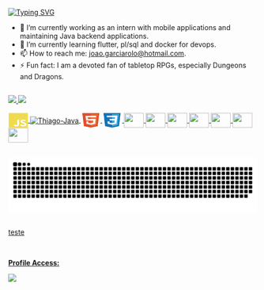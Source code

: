 [![Typing SVG](https://readme-typing-svg.herokuapp.com/?color=13ad02&size=35&center=false&vCenter=false&width=1000&lines=HELLO,+My+name+is+João+Rollo;I'm+19+years+old;I'm+from+Brazil;Future+software+engineer;Be+Welcome!+:%29)](https://git.io/typing-svg)


- 🔭 I’m currently working as an intern with mobile applications and maintaining Java backend applications. 
- 🌱 I’m currently learning flutter, pl/sql and docker for devops.
- 📫 How to reach me: joao.garciarolo@hotmail.com.
- ⚡ Fun fact: I am a devoted fan of tabletop RPGs, especially Dungeons and Dragons.
  ##
<div> 
  <a href="https://github.com/joaoagr1">
  <img height="180em" src="https://github-readme-stats.vercel.app/api?username=joaoagr1&show_icons=true&theme=gotham&include_all_commits=true&count_private=true"/>
  <img height="180em" src="https://github-readme-stats.vercel.app/api/top-langs/?username=joaoagr1&layout=compact&langs_count=7&theme=gotham"/>
</div>

<div style="display: inline_block"><br>
  <img align="center" alt="" height="30" width="40" src="https://raw.githubusercontent.com/devicons/devicon/master/icons/javascript/javascript-plain.svg">
  <img align="center" alt="Thiago-Java" height="30" width="40" src='https://cdn.jsdelivr.net/gh/devicons/devicon/icons/java/java-original.svg'>
  <img align="center" alt="" height="30" width="40" src="https://raw.githubusercontent.com/devicons/devicon/master/icons/html5/html5-original.svg">
  <img align="center" alt="" height="30" width="40" src="https://raw.githubusercontent.com/devicons/devicon/master/icons/css3/css3-original.svg">
  <img align="center" alt="" height="30" width="40" src='https://cdn.jsdelivr.net/gh/devicons/devicon/icons/mongodb/mongodb-original.svg'>
  <img align="center" alt="" height="30" width="40" src='https://cdn.jsdelivr.net/gh/devicons/devicon/icons/mysql/mysql-original.svg'>
  <img align="center" alt="" height="30" width="40" src='https://cdn.jsdelivr.net/gh/devicons/devicon/icons/git/git-original.svg'>
  <img align="center" alt="" height="30" width="40" src='https://cdn.jsdelivr.net/gh/devicons/devicon/icons/github/github-original.svg'>
  <img align="center" alt="" height="30" width="40" src='https://cdn.jsdelivr.net/gh/devicons/devicon/icons/gitlab/gitlab-original.svg'>
    <img align="center" alt="" height="30" width="40" src='https://cdn.jsdelivr.net/gh/devicons/devicon/icons/flutter/flutter-original.svg'>
  <img align="center" alt="" height="30" width="40" src='https://cdn.jsdelivr.net/gh/devicons/devicon/icons/bootstrap/bootstrap-original.svg'>
</div>

##

  
<picture>
  <source
    media="(prefers-color-scheme: dark)"
    srcset="https://raw.githubusercontent.com/joaoagr1/joaoagr1/output/github-contribution-grid-snake-dark.svg"
  />

  <img
    alt="github contribution grid snake animation"
    src="https://raw.githubusercontent.com/joaoagr1/joaoagr1/output/github-contribution-grid-snake-dark.svg"
  />
</picture>

  ##
  teste
<div>
<br><p align="centre"><b>Profile Access:</b></p>  
<p><img src="https://profile-counter.glitch.me/{joaoagr1}/count.svg" /></p> 
<br>
</div>



